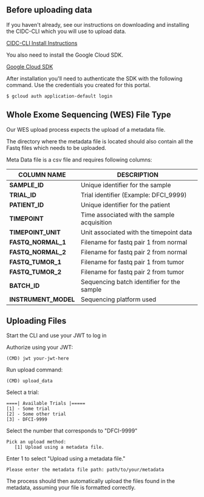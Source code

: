 ## Before uploading data
If you haven't already, see our instructions on downloading and installing the CIDC-CLI which you will use to upload data.

[CIDC-CLI Install Instructions](https://stagingportal.cimac-network.org/portal/cimac_biofx/cli-install)

You also need to install the Google Cloud SDK.

[Google Cloud SDK](https://cloud.google.com/sdk/install)

After installation you'll need to authenticate the SDK with the following command. Use the credentials you created for this portal.

~~~~
$ gcloud auth application-default login
~~~~

## Whole Exome Sequencing (WES) File Type

Our WES upload process expects the upload of a metadata file. 

The directory where the metadata file is located should also contain all the Fastq files which needs to be uploaded.

Meta Data file is a csv file and requires following columns:

|COLUMN NAME|DESCRIPTION|
|-----------|-----------|
|**SAMPLE_ID**| Unique identifier for the sample|
|**TRIAL_ID**| Trial identifier (Example: DFCI_9999)|
|**PATIENT_ID**| Unique identifier for the patient|
|**TIMEPOINT**| Time associated with the sample acquisition|
|**TIMEPOINT_UNIT**| Unit associated with the timepoint data|
|**FASTQ_NORMAL_1**| Filename for fastq pair 1 from normal|
|**FASTQ_NORMAL_2**| Filename for fastq pair 2 from normal|
|**FASTQ_TUMOR_1**| Filename for fastq pair 1 from tumor| 
|**FASTQ_TUMOR_2**| Filename for fastq pair 2 from tumor|
|**BATCH_ID**| Sequencing batch identifier for the sample|
|**INSTRUMENT_MODEL**| Sequencing platform used|

## Uploading Files

Start the CLI and use your JWT to log in

Authorize using your JWT:

~~~~
(CMD) jwt your-jwt-here
~~~~

Run upload command:

~~~~
(CMD) upload_data
~~~~

Select a trial:

~~~~
====| Available Trials |=====
[1] - Some trial
[2] - Some other trial
[3] - DFCI-9999
~~~~

Select the number that corresponds to "DFCI-9999"

~~~~
Pick an upload method:
   [1] Upload using a metadata file.
~~~~

Enter 1 to select "Upload using a metadata file."

~~~~
Please enter the metadata file path: path/to/your/metadata
~~~~

The process should then automatically upload the files found in the metadata, assuming your file is formatted correctly.




